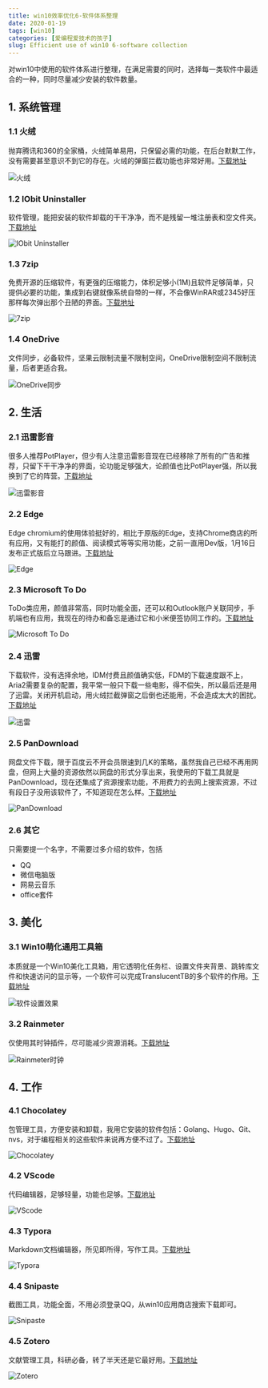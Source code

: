 ```yaml
---
title: win10效率优化6-软件体系整理
date: 2020-01-19
tags: [win10]
categories: [爱编程爱技术的孩子]
slug: Efficient use of win10 6-software collection
---
```


对win10中使用的软件体系进行整理，在满足需要的同时，选择每一类软件中最适合的一种，同时尽量减少安装的软件数量。

## 1. 系统管理

### 1.1 火绒

抛弃腾讯和360的全家桶，火绒简单易用，只保留必需的功能，在后台默默工作，没有需要甚至意识不到它的存在。火绒的弹窗拦截功能也非常好用。[下载地址](https://www.huorong.cn/)

![火绒](https://user-images.githubusercontent.com/26682846/72677571-c7f09080-3ad8-11ea-8c1d-753b3290990c.png)

### 1.2 IObit Uninstaller

软件管理，能把安装的软件卸载的干干净净，而不是残留一堆注册表和空文件夹。[下载地址](https://www.iobit.com/en/advanceduninstaller.php)

![IObit Uninstaller](https://user-images.githubusercontent.com/26682846/72677577-d343bc00-3ad8-11ea-86de-5d857ad1813d.png)

### 1.3 7zip

免费开源的压缩软件，有更强的压缩能力，体积足够小(1M)且软件足够简单，只提供必要的功能，集成到右键就像系统自带的一样，不会像WinRAR或2345好压那样每次弹出那个丑陋的界面。[下载地址](https://www.7-zip.org/)

![7zip](https://user-images.githubusercontent.com/26682846/72677580-de96e780-3ad8-11ea-8807-aba5823d05a1.png)

### 1.4 OneDrive

文件同步，必备软件，坚果云限制流量不限制空间，OneDrive限制空间不限制流量，后者更适合我。

![OneDrive同步](https://user-images.githubusercontent.com/26682846/72677584-e9517c80-3ad8-11ea-9a4f-e5e936beb50c.png)

## 2. 生活

### 2.1 迅雷影音

很多人推荐PotPlayer，但少有人注意迅雷影音现在已经移除了所有的广告和推荐，只留下干干净净的界面，论功能足够强大，论颜值也比PotPlayer强，所以我换到了它的阵营。[下载地址](http://video.xunlei.com/pc.html)

![迅雷影音](https://user-images.githubusercontent.com/26682846/72677588-fb331f80-3ad8-11ea-87ff-da0942c0120d.png)

### 2.2 Edge

Edge chromium的使用体验挺好的，相比于原版的Edge，支持Chrome商店的所有应用，又有能打的颜值、阅读模式等等实用功能，之前一直用Dev版，1月16日发布正式版后立马跟进。[下载地址](https://www.microsoft.com/en-us/edge?icid=SMC-IA-4501095)

![Edge](https://user-images.githubusercontent.com/26682846/72677593-0dad5900-3ad9-11ea-9401-7d9ea4db5429.png)

### 2.3 Microsoft To Do

ToDo类应用，颜值非常高，同时功能全面，还可以和Outlook账户关联同步，手机端也有应用，我现在的待办和备忘是通过它和小米便签协同工作的。[下载地址](https://todo.microsoft.com/tasks/)

![Microsoft To Do](https://user-images.githubusercontent.com/26682846/72677594-17cf5780-3ad9-11ea-81af-541e31ffcf69.png)

### 2.4 迅雷

下载软件，没有选择余地，IDM付费且颜值确实低，FDM的下载速度跟不上，Aria2需要复杂的配置，我平常一般只下载一些电影，得不偿失，所以最后还是用了迅雷。关闭开机启动，用火绒拦截弹窗之后倒也还能用，不会造成太大的困扰。[下载地址](https://dl.xunlei.com/)

![迅雷](https://user-images.githubusercontent.com/26682846/72677591-038b5a80-3ad9-11ea-92eb-ff28324f2848.png)

### 2.5 PanDownload

网盘文件下载，限于百度云不开会员限速到几K的策略，虽然我自己已经不再用网盘，但网上大量的资源依然以网盘的形式分享出来，我使用的下载工具就是PanDownload，现在还集成了资源搜索功能，不用费力的去网上搜索资源，不过有段日子没用该软件了，不知道现在怎么样。[下载地址](http://pandownload.com/)

![PanDownload](https://user-images.githubusercontent.com/26682846/72677598-261d7380-3ad9-11ea-87ec-9705eeaee798.png)

### 2.6 其它

只需要提一个名字，不需要过多介绍的软件，包括

- QQ
- 微信电脑版
- 网易云音乐
- office套件

## 3. 美化

### 3.1 Win10萌化通用工具箱

本质就是一个Win10美化工具箱，用它透明化任务栏、设置文件夹背景、跳转库文件和快速访问的显示等，一个软件可以完成TranslucentTB的多个软件的作用。[下载地址](http://www.pcmoe.net/thread-71266-1-1.html)

![软件设置效果](https://user-images.githubusercontent.com/26682846/72677604-3b929d80-3ad9-11ea-99cb-1fa214b10d4c.png)

### 3.2 Rainmeter

仅使用其时钟插件，尽可能减少资源消耗。[下载地址](https://www.rainmeter.net/)

![Rainmeter时钟](https://user-images.githubusercontent.com/26682846/72677607-477e5f80-3ad9-11ea-97ce-9c287309bb46.png)

## 4. 工作

### 4.1 Chocolatey

包管理工具，方便安装和卸载，我用它安装的软件包括：Golang、Hugo、Git、nvs，对于编程相关的这些软件来说再方便不过了。[下载地址](https://chocolatey.org/)

![Chocolatey](https://user-images.githubusercontent.com/26682846/72677612-5402b800-3ad9-11ea-8725-fd329f03c210.png)

### 4.2 VScode

代码编辑器，足够轻量，功能也足够。[下载地址](https://code.visualstudio.com/)

![VScode](https://user-images.githubusercontent.com/26682846/72677620-5e24b680-3ad9-11ea-8ed0-f3ac370c02c7.png)

### 4.3 Typora

Markdown文档编辑器，所见即所得，写作工具。[下载地址](https://typora.io/)

![Typora](https://user-images.githubusercontent.com/26682846/72677622-667cf180-3ad9-11ea-8a86-09ea51dc4bc0.png)

### 4.4 Snipaste

截图工具，功能全面，不用必须登录QQ，从win10应用商店搜索下载即可。

![Snipaste](https://user-images.githubusercontent.com/26682846/72677625-70065980-3ad9-11ea-9da2-16b5a923a447.png)

### 4.5 Zotero

文献管理工具，科研必备，转了半天还是它最好用。[下载地址](https://www.zotero.org/)

![Zotero](https://user-images.githubusercontent.com/26682846/72677631-7a285800-3ad9-11ea-8319-9c6c398ca377.png)